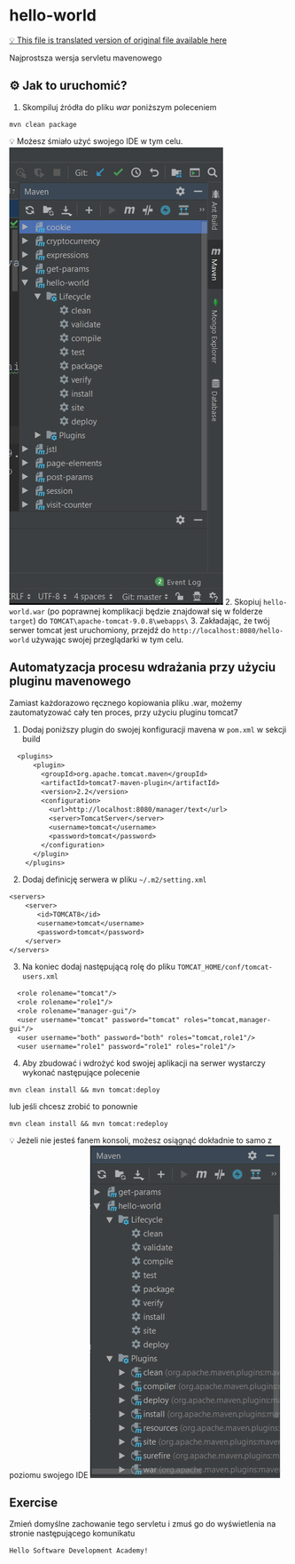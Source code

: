 # hello-world

[:bulb: This file is translated version of original file available here](README.md)

Najprostsza wersja servletu mavenowego

## :gear: Jak to uruchomić?

1. Skompiluj źródła do pliku *war* poniższym poleceniem
```
mvn clean package
```
:bulb: Możesz śmiało użyć swojego IDE w tym celu.
![.images/ide.png](.images/ide.png)
2. Skopiuj `hello-world.war` (po poprawnej komplikacji będzie znajdował się w folderze `target`) do `TOMCAT\apache-tomcat-9.0.8\webapps\`
3. Zakładając, że twój serwer tomcat jest uruchomiony, przejdź do `http://localhost:8080/hello-world` używając swojej przeglądarki w tym celu.

## Automatyzacja procesu wdrażania przy użyciu pluginu mavenowego
Zamiast każdorazowo ręcznego kopiowania pliku .war, możemy zautomatyzować cały ten proces, przy użyciu pluginu tomcat7
1. Dodaj poniższy plugin do swojej konfiguracji mavena w `pom.xml` w sekcji build
```
  <plugins>
      <plugin>
        <groupId>org.apache.tomcat.maven</groupId>
        <artifactId>tomcat7-maven-plugin</artifactId>
        <version>2.2</version>
        <configuration>
          <url>http://localhost:8080/manager/text</url>
          <server>TomcatServer</server>
          <username>tomcat</username>
          <password>tomcat</password>
        </configuration>
      </plugin>
    </plugins>
```

2. Dodaj definicję serwera w pliku `~/.m2/setting.xml`
```
<servers>  
    <server>
       <id>TOMCAT8</id>
       <username>tomcat</username>
       <password>tomcat</password>
    </server>
</servers> 
```
3. Na koniec dodaj następującą rolę do pliku `TOMCAT_HOME/conf/tomcat-users.xml`
```
  <role rolename="tomcat"/>
  <role rolename="role1"/>
  <role rolename="manager-gui"/>
  <user username="tomcat" password="tomcat" roles="tomcat,manager-gui"/>
  <user username="both" password="both" roles="tomcat,role1"/>
  <user username="role1" password="role1" roles="role1"/>
```
4. Aby zbudować i wdrożyć kod swojej aplikacji na serwer wystarczy wykonać następujące polecenie
```
mvn clean install && mvn tomcat:deploy
```
lub jeśli chcesz zrobić to ponownie
```
mvn clean install && mvn tomcat:redeploy
```
:bulb: Jeżeli nie jesteś fanem konsoli, możesz osiągnąć dokładnie to samo z poziomu swojego IDE
![.images/deploy_plugin.png](.images/deploy_plugin.png)
## Exercise

Zmień domyślne zachowanie tego servletu i zmuś go do wyświetlenia na stronie następującego komunikatu
```
Hello Software Development Academy!
```